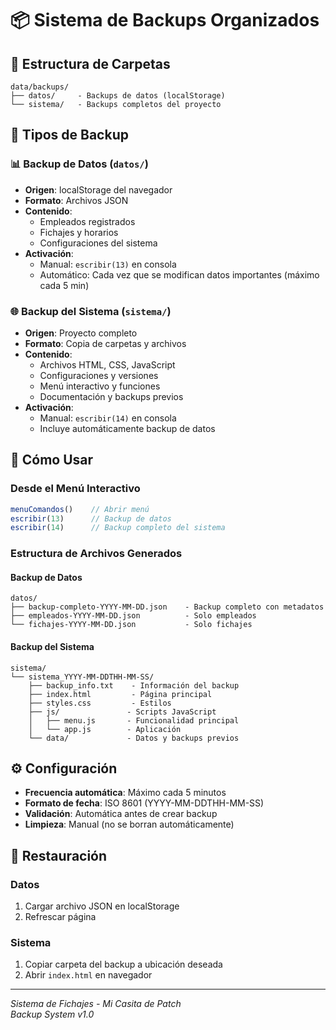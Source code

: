 # 📦 Sistema de Backups Organizados

## 📁 Estructura de Carpetas

```
data/backups/
├── datos/     - Backups de datos (localStorage)
└── sistema/   - Backups completos del proyecto
```

## 💾 Tipos de Backup

### 📊 Backup de Datos (`datos/`)

- **Origen**: localStorage del navegador
- **Formato**: Archivos JSON
- **Contenido**:
  - Empleados registrados
  - Fichajes y horarios
  - Configuraciones del sistema
- **Activación**:
  - Manual: `escribir(13)` en consola
  - Automático: Cada vez que se modifican datos importantes (máximo cada 5 min)

### 🌐 Backup del Sistema (`sistema/`)

- **Origen**: Proyecto completo
- **Formato**: Copia de carpetas y archivos
- **Contenido**:
  - Archivos HTML, CSS, JavaScript
  - Configuraciones y versiones
  - Menú interactivo y funciones
  - Documentación y backups previos
- **Activación**:
  - Manual: `escribir(14)` en consola
  - Incluye automáticamente backup de datos

## 🚀 Cómo Usar

### Desde el Menú Interactivo

```javascript
menuComandos()    // Abrir menú
escribir(13)      // Backup de datos
escribir(14)      // Backup completo del sistema
```

### Estructura de Archivos Generados

#### Backup de Datos

```
datos/
├── backup-completo-YYYY-MM-DD.json    - Backup completo con metadatos
├── empleados-YYYY-MM-DD.json          - Solo empleados
└── fichajes-YYYY-MM-DD.json           - Solo fichajes
```

#### Backup del Sistema

```
sistema/
└── sistema_YYYY-MM-DDTHH-MM-SS/
    ├── backup_info.txt    - Información del backup
    ├── index.html         - Página principal
    ├── styles.css         - Estilos
    ├── js/               - Scripts JavaScript
    │   ├── menu.js       - Funcionalidad principal
    │   └── app.js        - Aplicación
    └── data/             - Datos y backups previos
```

## ⚙️ Configuración

- **Frecuencia automática**: Máximo cada 5 minutos
- **Formato de fecha**: ISO 8601 (YYYY-MM-DDTHH-MM-SS)
- **Validación**: Automática antes de crear backup
- **Limpieza**: Manual (no se borran automáticamente)

## 🔧 Restauración

### Datos

1. Cargar archivo JSON en localStorage
2. Refrescar página

### Sistema

1. Copiar carpeta del backup a ubicación deseada
2. Abrir `index.html` en navegador

---
*Sistema de Fichajes - Mi Casita de Patch*  
*Backup System v1.0*
